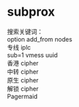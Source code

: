 # subprox

搜索关键词：   
option add_from nodes  
专线 iplc  
sub=1 vmess  uuid  
香港 cipher  
中转 cipher  
原生 cipher  
解锁 cipher  
Pagermaid
